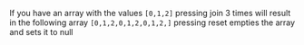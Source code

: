 If you have an array with the values
`[0,1,2]`
pressing join 3 times will result in the following array
`[0,1,2,0,1,2,0,1,2,]`
pressing reset empties the array and sets it to null

